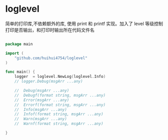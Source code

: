 # loglevel
简单的打印库,不依赖额外的库, 使用 print 和 printf 实现。加入了 level 等级控制打印是否输出，和打印时输出所在代码文件名

````go

package main

import (
	"github.com/huihui4754/loglevel"
)

func main() {
    logger  = loglevel.NewLog(loglevel.Info)
    // logger.Debug(msgArr ...any)

    //  Debug(msgArr ...any)
    //  Debugf(format string, msgArr ...any)
    //  Error(msgArr ...any)
    //  Errorf(format string, msgArr ...any)
    //  Info(msgArr ...any)
    //  Infof(format string, msgArr ...any)
    //  Warn(msgArr ...any)
    //  Warnf(format string, msgArr ...any)

}

````